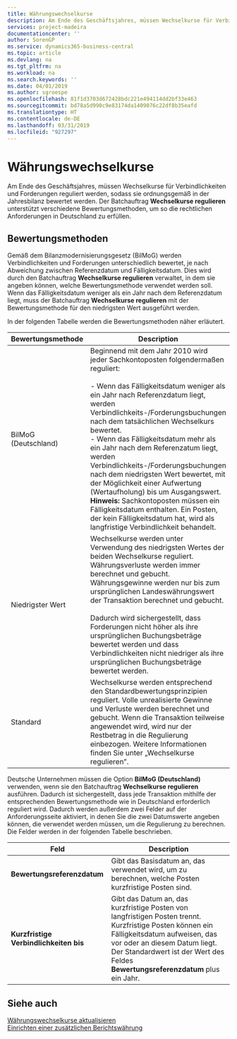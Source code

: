 ```yaml
---
title: Währungswechselkurse
description: Am Ende des Geschäftsjahres, müssen Wechselkurse für Verbindlichkeiten und Forderungen reguliert werden, sodass sie ordnungsgemäß in der Jahresbilanz bewertet werden. Der Batchauftrag **Wechselkurse regulieren** unterstützt verschiedene Bewertungsmethoden, um so die rechtlichen Anforderungen in Deutschland zu erfüllen.
services: project-madeira
documentationcenter: ''
author: SorenGP
ms.service: dynamics365-business-central
ms.topic: article
ms.devlang: na
ms.tgt_pltfrm: na
ms.workload: na
ms.search.keywords: ''
ms.date: 04/01/2019
ms.author: sgroespe
ms.openlocfilehash: 81f1d3703d672428bdc221e494114dd2bf33e463
ms.sourcegitcommit: bd78a5d990c9e83174da1409076c22df8b35eafd
ms.translationtype: HT
ms.contentlocale: de-DE
ms.lasthandoff: 03/31/2019
ms.locfileid: "927297"
---
```

# <a name="currency-exchange-rates"></a>Währungswechselkurse
Am Ende des Geschäftsjahres, müssen Wechselkurse für Verbindlichkeiten und Forderungen reguliert werden, sodass sie ordnungsgemäß in der Jahresbilanz bewertet werden. Der Batchauftrag **Wechselkurse regulieren** unterstützt verschiedene Bewertungsmethoden, um so die rechtlichen Anforderungen in Deutschland zu erfüllen.  

## <a name="valuation-methods"></a>Bewertungsmethoden  
Gemäß dem Bilanzmodernisierungsgesetz (BilMoG) werden Verbindlichkeiten und Forderungen unterschiedlich bewertet, je nach Abweichung zwischen Referenzdatum und Fälligkeitsdatum. Dies wird durch den Batchauftrag **Wechselkurse regulieren** verwaltet, in dem sie angeben können, welche Bewertungsmethode verwendet werden soll. Wenn das Fälligkeitsdatum weniger als ein Jahr nach dem Referenzdatum liegt, muss der Batchauftrag **Wechselkurse regulieren** mit der Bewertungsmethode für den niedrigsten Wert ausgeführt werden.  

In der folgenden Tabelle werden die Bewertungsmethoden näher erläutert.  

|Bewertungsmethode|Description|  
|----------------------|---------------------------------------|  
|BilMoG (Deutschland)|Beginnend mit dem Jahr 2010 wird jeder Sachkontoposten folgendermaßen reguliert:<br /><br /> -   Wenn das Fälligkeitsdatum weniger als ein Jahr nach Referenzdatum liegt, werden Verbindlichkeits-/Forderungsbuchungen nach dem tatsächlichen Wechselkurs bewertet.<br />-   Wenn das Fälligkeitsdatum mehr als ein Jahr nach dem Referenzatum liegt, werden Verbindlichkeits-/Forderungsbuchungen nach dem niedrigsten Wert bewertet, mit der Möglichkeit einer Aufwertung (Wertaufholung) bis um Ausgangswert. **Hinweis:**  Sachkontoposten müssen ein Fälligkeitsdatum enthalten. Ein Posten, der kein Fälligkeitsdatum hat, wird als langfristige Verbindlichkeit behandelt.|  
|Niedrigster Wert|Wechselkurse werden unter Verwendung des niedrigsten Wertes der beiden Wechselkurse reguliert. Währungsverluste werden immer berechnet und gebucht. Währungsgewinne werden nur bis zum ursprünglichen Landeswährungswert der Transaktion berechnet und gebucht.<br /><br /> Dadurch wird sichergestellt, dass Forderungen nicht höher als ihre ursprünglichen Buchungsbeträge bewertet werden und dass Verbindlichkeiten nicht niedriger als ihre ursprünglichen Buchungsbeträge bewertet werden.|  
|Standard|Wechselkurse werden entsprechend den Standardbewertungsprinzipien reguliert. Volle unrealisierte Gewinne und Verluste werden berechnet und gebucht. Wenn die Transaktion teilweise angewendet wird, wird nur der Restbetrag in die Regulierung einbezogen. Weitere Informationen finden Sie unter „Wechselkurse regulieren”.|  

Deutsche Unternehmen müssen die Option **BilMoG (Deutschland)** verwenden, wenn sie den Batchauftrag **Wechselkurse regulieren** ausführen. Dadurch ist sichergestellt, dass jede Transaktion mithilfe der entsprechenden Bewertungsmethode wie in Deutschland erforderlich reguliert wird. Dadurch werden außerdem zwei Felder auf der Anforderungsseite aktiviert, in denen Sie die zwei Datumswerte angeben können, die verwendet werden müssen, um die Regulierung zu berechnen. Die Felder werden in der folgenden Tabelle beschrieben.  

|Feld|Description|  
|---------------------------------|---------------------------------------|  
|**Bewertungsreferenzdatum**|Gibt das Basisdatum an, das verwendet wird, um zu berechnen, welche Posten kurzfristige Posten sind.|  
|**Kurzfristige Verbindlichkeiten bis**|Gibt das Datum an, das kurzfristige Posten von langfristigen Posten trennt. Kurzfristige Posten können ein Fälligkeitsdatum aufweisen, das vor oder an diesem Datum liegt. Der Standardwert ist der Wert des Feldes **Bewertungsreferenzdatum** plus ein Jahr.|  

## <a name="see-also"></a>Siehe auch  
[Währungswechselkurse aktualisieren](../../finance-how-update-currencies.md)  
[Einrichten einer zusätzlichen Berichtswährung](../../finance-how-setup-additional-currencies.md)
